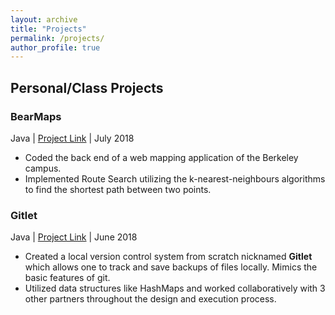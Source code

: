 ```yaml
---
layout: archive
title: "Projects"
permalink: /projects/
author_profile: true
---
```


## Personal/Class Projects

### BearMaps
Java | <span style="color:blue">[Project Link](https://github.com/Anish-RV/course-projects/tree/master/BearMaps)</span> | July 2018
- Coded the back end of a web mapping application of the Berkeley campus.
- Implemented Route Search utilizing the k-nearest-neighbours algorithms to find the shortest path between two points.

### Gitlet
Java | <span style="color:blue">[Project Link](https://github.com/Anish-RV/course-projects/tree/master/Gitlet)</span> | June 2018
- Created a local version control system from scratch nicknamed **Gitlet** which allows one to track and save backups of files locally. Mimics the basic features of git.
- Utilized data structures like HashMaps and worked collaboratively with 3 other partners throughout the design and execution process.
